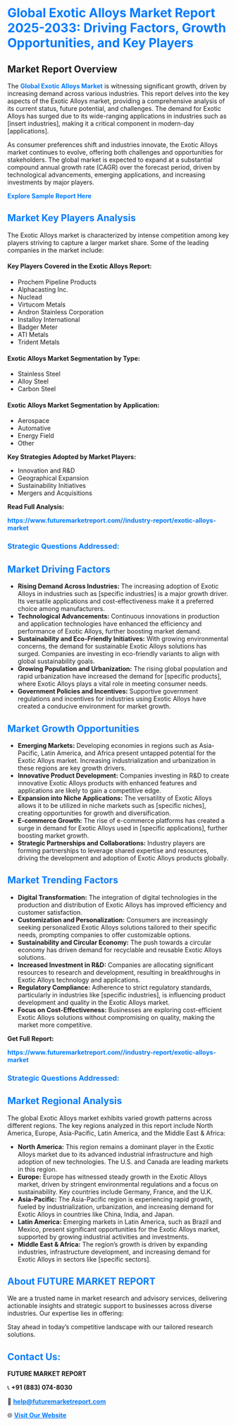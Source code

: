 <h1 style="color: #007BFF;">Global Exotic Alloys Market Report 2025-2033: Driving Factors, Growth Opportunities, and Key Players</h1>

<section id="overview">
<h2>Market Report Overview</h2>
<p>The <a href="https://www.futuremarketreport.com//industry-report/exotic-alloys-market" style="color: #007BFF; text-decoration: none;"><strong>Global Exotic Alloys Market</strong></a> is witnessing significant growth, driven by increasing demand across various industries. This report delves into the key aspects of the Exotic Alloys market, providing a comprehensive analysis of its current status, future potential, and challenges. The demand for Exotic Alloys has surged due to its wide-ranging applications in industries such as [insert industries], making it a critical component in modern-day [applications].</p>
<p>As consumer preferences shift and industries innovate, the Exotic Alloys market continues to evolve, offering both challenges and opportunities for stakeholders. The global market is expected to expand at a substantial compound annual growth rate (CAGR) over the forecast period, driven by technological advancements, emerging applications, and increasing investments by major players.</p>
</section>

<section id="overview">
<p><a href="https://www.futuremarketreport.com//request-sample/reportId=60001" style="color: #007BFF; text-decoration: none;"><strong>Explore Sample Report Here</strong></a></p>
</section>

<section id="key-players">
<h2 style="color: #007BFF;">Market Key Players Analysis</h2>
<p>The Exotic Alloys market is characterized by intense competition among key players striving to capture a larger market share. Some of the leading companies in the market include:</p>
<h4>Key Players Covered in the Exotic Alloys Report:</h4>
<ul><li>Prochem Pipeline Products</li><li>Alphacasting Inc.</li><li>Nuclead</li><li>Virtucom Metals</li><li>Andron Stainless Corporation</li><li>Installoy International</li><li>Badger Meter</li><li>ATI Metals</li><li>Trident Metals</li></ul>
<h4>Exotic Alloys Market Segmentation by Type:</h4>
<ul><li>Stainless Steel</li><li>Alloy Steel</li><li>Carbon Steel</li></ul>

<h4>Exotic Alloys Market Segmentation by Application:</h4>
<ul><li>Aerospace</li><li>Automative</li><li>Energy Field</li><li>Other</li></ul>
<p><strong>Key Strategies Adopted by Market Players:</strong></p>
<ul>
<li>Innovation and R&D</li>
<li>Geographical Expansion</li>
<li>Sustainability Initiatives</li>
<li>Mergers and Acquisitions</li>
</ul>
</section>

<section>
<p><strong>Read Full Analysis: </strong></p><a href="https://www.futuremarketreport.com//industry-report/exotic-alloys-market" style="color: #007BFF; text-decoration: none;"><strong>https://www.futuremarketreport.com//industry-report/exotic-alloys-market</strong></a>
<h3 style="color: #007BFF;">Strategic Questions Addressed:</h3>
</section>

<section id="driving-factors">
<h2 style="color: #007BFF;">Market Driving Factors</h2>
<ul>
<li><strong>Rising Demand Across Industries:</strong> The increasing adoption of Exotic Alloys in industries such as [specific industries] is a major growth driver. Its versatile applications and cost-effectiveness make it a preferred choice among manufacturers.</li>
<li><strong>Technological Advancements:</strong> Continuous innovations in production and application technologies have enhanced the efficiency and performance of Exotic Alloys, further boosting market demand.</li>
<li><strong>Sustainability and Eco-Friendly Initiatives:</strong> With growing environmental concerns, the demand for sustainable Exotic Alloys solutions has surged. Companies are investing in eco-friendly variants to align with global sustainability goals.</li>
<li><strong>Growing Population and Urbanization:</strong> The rising global population and rapid urbanization have increased the demand for [specific products], where Exotic Alloys plays a vital role in meeting consumer needs.</li>
<li><strong>Government Policies and Incentives:</strong> Supportive government regulations and incentives for industries using Exotic Alloys have created a conducive environment for market growth.</li>
</ul>
</section>

<section id="growth-opportunities">
<h2 style="color: #007BFF;">Market Growth Opportunities</h2>
<ul>
<li><strong>Emerging Markets:</strong> Developing economies in regions such as Asia-Pacific, Latin America, and Africa present untapped potential for the Exotic Alloys market. Increasing industrialization and urbanization in these regions are key growth drivers.</li>
<li><strong>Innovative Product Development:</strong> Companies investing in R&D to create innovative Exotic Alloys products with enhanced features and applications are likely to gain a competitive edge.</li>
<li><strong>Expansion into Niche Applications:</strong> The versatility of Exotic Alloys allows it to be utilized in niche markets such as [specific niches], creating opportunities for growth and diversification.</li>
<li><strong>E-commerce Growth:</strong> The rise of e-commerce platforms has created a surge in demand for Exotic Alloys used in [specific applications], further boosting market growth.</li>
<li><strong>Strategic Partnerships and Collaborations:</strong> Industry players are forming partnerships to leverage shared expertise and resources, driving the development and adoption of Exotic Alloys products globally.</li>
</ul>
</section>

<section id="trending-factors">
<h2 style="color: #007BFF;">Market Trending Factors</h2>
<ul>
<li><strong>Digital Transformation:</strong> The integration of digital technologies in the production and distribution of Exotic Alloys has improved efficiency and customer satisfaction.</li>
<li><strong>Customization and Personalization:</strong> Consumers are increasingly seeking personalized Exotic Alloys solutions tailored to their specific needs, prompting companies to offer customizable options.</li>
<li><strong>Sustainability and Circular Economy:</strong> The push towards a circular economy has driven demand for recyclable and reusable Exotic Alloys solutions.</li>
<li><strong>Increased Investment in R&D:</strong> Companies are allocating significant resources to research and development, resulting in breakthroughs in Exotic Alloys technology and applications.</li>
<li><strong>Regulatory Compliance:</strong> Adherence to strict regulatory standards, particularly in industries like [specific industries], is influencing product development and quality in the Exotic Alloys market.</li>
<li><strong>Focus on Cost-Effectiveness:</strong> Businesses are exploring cost-efficient Exotic Alloys solutions without compromising on quality, making the market more competitive.</li>
</ul>
</section>

<section>
<p><strong>Get Full Report: </strong></p><a href="https://www.futuremarketreport.com//industry-report/exotic-alloys-market" style="color: #007BFF; text-decoration: none;"><strong>https://www.futuremarketreport.com//industry-report/exotic-alloys-market</strong></a>
<h3 style="color: #007BFF;">Strategic Questions Addressed:</h3>
</section>


<section id="regional-analysis">
<h2 style="color: #007BFF;">Market Regional Analysis</h2>
<p>The global Exotic Alloys market exhibits varied growth patterns across different regions. The key regions analyzed in this report include North America, Europe, Asia-Pacific, Latin America, and the Middle East & Africa:</p>
<ul>
<li><strong>North America:</strong> This region remains a dominant player in the Exotic Alloys market due to its advanced industrial infrastructure and high adoption of new technologies. The U.S. and Canada are leading markets in this region.</li>
<li><strong>Europe:</strong> Europe has witnessed steady growth in the Exotic Alloys market, driven by stringent environmental regulations and a focus on sustainability. Key countries include Germany, France, and the U.K.</li>
<li><strong>Asia-Pacific:</strong> The Asia-Pacific region is experiencing rapid growth, fueled by industrialization, urbanization, and increasing demand for Exotic Alloys in countries like China, India, and Japan.</li>
<li><strong>Latin America:</strong> Emerging markets in Latin America, such as Brazil and Mexico, present significant opportunities for the Exotic Alloys market, supported by growing industrial activities and investments.</li>
<li><strong>Middle East & Africa:</strong> The region’s growth is driven by expanding industries, infrastructure development, and increasing demand for Exotic Alloys in sectors like [specific sectors].</li>
</ul>
</section>

<footer>
<h2 style="color: #007BFF;">About FUTURE MARKET REPORT</h2>
<p>We are a trusted name in market research and advisory services, delivering actionable insights and strategic support to businesses across diverse industries. Our expertise lies in offering:</p>

<p>Stay ahead in today’s competitive landscape with our tailored research solutions.</p>

<h2 style="color: #007BFF;">Contact Us:</h2>
<p><strong>FUTURE MARKET REPORT</strong></p>
<p>📞 <strong>+91 (883) 074-8030</strong></p>
<p>📧 <strong><a href="mailto:help@futuremarketreport.com" style="color: #007BFF;">help@futuremarketreport.com</a></strong></p>
<p>🌐 <strong><a href="https://www.futuremarketreport.com/" style="color: #007BFF;">Visit Our Website</a></strong></p>
</footer>